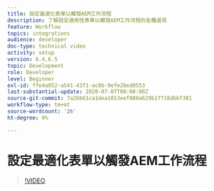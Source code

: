 ```yaml
---
title: 設定最適化表單以觸發AEM工作流程
description: 了解設定適用性表單以觸發AEM工作流程的各種選項
feature: Workflow
topics: integrations
audience: developer
doc-type: technical video
activity: setup
version: 6.4,6.5
topic: Development
role: Developer
level: Beginner
exl-id: ffe4a952-a541-43f1-ac8b-9efe2bed0553
last-substantial-update: 2020-07-07T00:00:00Z
source-git-commit: 7a2bb61ca1dea1013eef088a629b17718dbbf381
workflow-type: tm+mt
source-wordcount: '26'
ht-degree: 0%

---
```


# 設定最適化表單以觸發AEM工作流程


>[!VIDEO](https://video.tv.adobe.com/v/28316?quality=9&learn=on)
